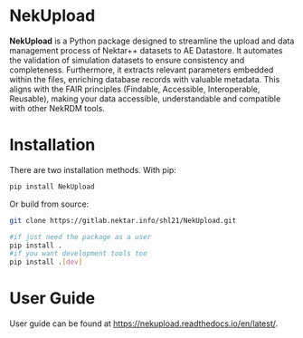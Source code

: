 # NekUpload

**NekUpload** is a Python package designed to streamline the upload and data management process of Nektar++ datasets to AE Datastore. It automates the validation of simulation datasets to ensure consistency and completeness. Furthermore, it extracts relevant parameters embedded within the files, enriching database records with valuable metadata. This aligns with the FAIR principles (Findable, Accessible, Interoperable, Reusable), making your data accessible, understandable and compatible with other NekRDM tools.

# Installation

There are two installation methods. With pip:

```bash
pip install NekUpload
```

Or build from source:

```bash
git clone https://gitlab.nektar.info/shl21/NekUpload.git

#if just need the package as a user
pip install .
#if you want development tools too
pip install .[dev]
```

# User Guide

User guide can be found at https://nekupload.readthedocs.io/en/latest/.